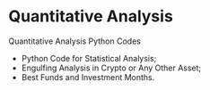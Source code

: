# Quantitative Analysis
Quantitative Analysis Python Codes

- Python Code for Statistical Analysis;
- Engulfing Analysis in Crypto or Any Other Asset;
- Best Funds and Investment Months.
